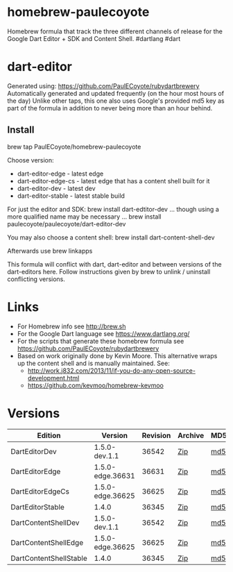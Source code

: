 homebrew-paulecoyote
====================

Homebrew formula that track the three different channels of release for the Google Dart Editor + SDK and Content Shell.  #dartlang #dart

dart-editor
===========

Generated using: https://github.com/PaulECoyote/rubydartbrewery
Automatically generated and updated frequently (on the hour most hours of the day)
Unlike other taps, this one also uses Google's provided md5 key as part of the formula in addition to never being more than an hour behind.

Install
-------
brew tap PaulECoyote/homebrew-paulecoyote

Choose version:
* dart-editor-edge - latest edge
* dart-editor-edge-cs - latest edge that has a content shell built for it
* dart-editor-dev - latest dev
* dart-editor-stable - latest stable build

For just the editor and SDK:
brew install dart-edtitor-dev
... though using a more qualified name may be necessary ...
brew install paulecoyote/paulecoyote/dart-editor-dev

You may also choose a content shell:
brew install dart-content-shell-dev

Afterwards use 
brew linkapps

This formula will conflict with dart, dart-editor and between versions of the dart-editors here.  Follow instructions given by brew to unlink / uninstall conflicting versions.

Links
=====
* For Homebrew info see http://brew.sh
* For the Google Dart language see https://www.dartlang.org/
* For the scripts that generate these homebrew formula see https://github.com/PaulECoyote/rubydartbrewery
* Based on work originally done by Kevin Moore. This alternative wraps up the content shell and is manually maintained.  See: 
    * http://work.j832.com/2013/11/if-you-do-any-open-source-development.html
    * https://github.com/kevmoo/homebrew-kevmoo

Versions
========
| Edition | Version | Revision | Archive | MD5 | Notes |
| ------- | ------- | -------- | ------- | --- | ----- |
| DartEditorDev | 1.5.0-dev.1.1 | 36542 | [Zip](http://storage.googleapis.com/dart-archive/channels/dev/release/36542/editor/darteditor-macos-x64.zip) | [md5](http://storage.googleapis.com/dart-archive/channels/dev/release/36542/editor/darteditor-macos-x64.zip.md5sum) | [Changes](http://storage.googleapis.com/dart-archive/channels/dev/release/latest/changelog.html) |
| DartEditorEdge | 1.5.0-edge.36631 | 36631 | [Zip](http://storage.googleapis.com/dart-archive/channels/be/raw/36631/editor/darteditor-macos-x64.zip) | [md5](http://storage.googleapis.com/dart-archive/channels/be/raw/36631/editor/darteditor-macos-x64.zip.md5sum) | - |
| DartEditorEdgeCs | 1.5.0-edge.36625 | 36625 | [Zip](http://storage.googleapis.com/dart-archive/channels/be/raw/36625/editor/darteditor-macos-x64.zip) | [md5](http://storage.googleapis.com/dart-archive/channels/be/raw/36625/editor/darteditor-macos-x64.zip.md5sum) | - |
| DartEditorStable | 1.4.0 | 36345 | [Zip](http://storage.googleapis.com/dart-archive/channels/stable/release/36345/editor/darteditor-macos-x64.zip) | [md5](http://storage.googleapis.com/dart-archive/channels/stable/release/36345/editor/darteditor-macos-x64.zip.md5sum) | [Changes](http://storage.googleapis.com/dart-archive/channels/stable/release/latest/changelog.html) |
| DartContentShellDev | 1.5.0-dev.1.1 | 36542 | [Zip](http://storage.googleapis.com/dart-archive/channels/dev/release/36542/dartium/content_shell-macos-ia32-release.zip) | [md5](http://storage.googleapis.com/dart-archive/channels/dev/release/36542/dartium/content_shell-macos-ia32-release.zip.md5sum) | - |
| DartContentShellEdge | 1.5.0-edge.36625 | 36625 | [Zip](http://storage.googleapis.com/dart-archive/channels/be/raw/36625/dartium/content_shell-macos-ia32-release.zip) | [md5](http://storage.googleapis.com/dart-archive/channels/be/raw/36625/dartium/content_shell-macos-ia32-release.zip.md5sum) | - |
| DartContentShellStable | 1.4.0 | 36345 | [Zip](http://storage.googleapis.com/dart-archive/channels/stable/release/36345/dartium/content_shell-macos-ia32-release.zip) | [md5](http://storage.googleapis.com/dart-archive/channels/stable/release/36345/dartium/content_shell-macos-ia32-release.zip.md5sum) | - |
